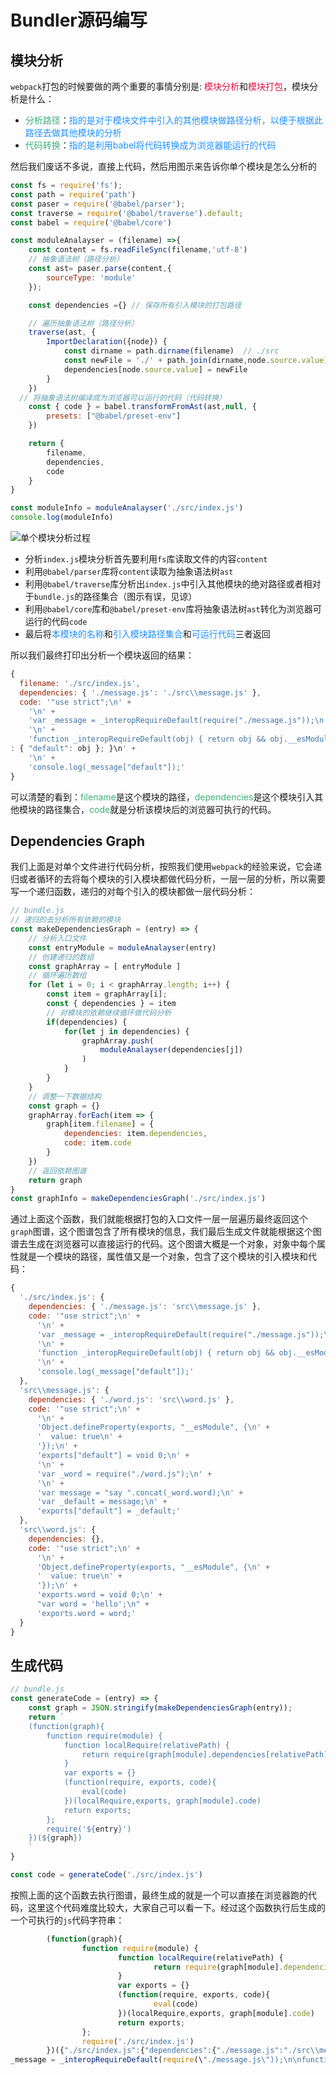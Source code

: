 # Bundler源码编写

## 模块分析
`webpack`打包的时候要做的两个重要的事情分别是: <font color=#DD1144>模块分析</font>和<font color=#DD1144>模块打包</font>，模块分析是什么：
+ <font color=#3eaf7c>分析路径</font>：<font color=#1E90FF>指的是对于模块文件中引入的其他模块做路径分析，以便于根据此路径去做其他模块的分析</font>
+ <font color=#3eaf7c>代码转换</font>：<font color=#1E90FF>指的是利用babel将代码转换成为浏览器能运行的代码</font>

然后我们废话不多说，直接上代码，然后用图示来告诉你单个模块是怎么分析的
```javascript
const fs = require('fs');
const path = require('path')
const paser = require('@babel/parser');
const traverse = require('@babel/traverse').default;
const babel = require('@babel/core')

const moduleAnalayser = (filename) =>{
	const content = fs.readFileSync(filename,'utf-8')
	// 抽象语法树（路径分析）
	const ast= paser.parse(content,{
		sourceType: 'module'
	});

	const dependencies ={} // 保存所有引入模块的打包路径

	// 遍历抽象语法树（路径分析）
	traverse(ast, {
		ImportDeclaration({node}) {
			const dirname = path.dirname(filename)  // ./src
			const newFile = './' + path.join(dirname,node.source.value)
			dependencies[node.source.value] = newFile
		}
	})
  // 将抽象语法树编译成为浏览器可以运行的代码（代码转换）
	const { code } = babel.transformFromAst(ast,null, {
		presets: ["@babel/preset-env"]
	})

	return {
		filename,
		dependencies,
		code
	}
}

const moduleInfo = moduleAnalayser('./src/index.js')
console.log(moduleInfo)
```
<img :src="$withBase('/webpack_five_module_analysize.png')" alt="单个模块分析过程">

+ 分析`index.js`模块分析首先要利用`fs`库读取文件的内容`content`
+ 利用`@babel/parser`库将`content`读取为抽象语法树`ast`
+ 利用`@babel/traverse`库分析出`index.js`中引入其他模块的绝对路径或者相对于`bundle.js`的路径集合（图示有误，见谅）
+ 利用`@babel/core`库和`@babel/preset-env`库将抽象语法树`ast`转化为浏览器可运行的代码`code`
+ 最后将<font color=#1E90FF>本模块的名称</font>和<font color=#1E90FF>引入模块路径集合</font>和<font color=#1E90FF>可运行代码</font>三者返回

所以我们最终打印出分析一个模块返回的结果：
```javascript
{
  filename: './src/index.js',
  dependencies: { './message.js': './src\\message.js' },
  code: '"use strict";\n' +
    '\n' +
    'var _message = _interopRequireDefault(require("./message.js"));\n' +
    '\n' +
    'function _interopRequireDefault(obj) { return obj && obj.__esModule ? obj
: { "default": obj }; }\n' +
    '\n' +
    'console.log(_message["default"]);'
}
```
可以清楚的看到：<font color=#3eaf7c>filename</font>是这个模块的路径，<font color=#3eaf7c>dependencies</font>是这个模块引入其他模块的路径集合，<font color=#3eaf7c>code</font>就是分析该模块后的浏览器可执行的代码。

## Dependencies Graph
我们上面是对单个文件进行代码分析，按照我们使用`webpack`的经验来说，它会递归或者循环的去将每个模块的引入模块都做代码分析，一层一层的分析，所以需要写一个递归函数，递归的对每个引入的模块都做一层代码分析：
```javascript
// bundle.js
// 递归的去分析所有依赖的模块
const makeDependenciesGraph = (entry) => {
	// 分析入口文件
	const entryModule = moduleAnalayser(entry)
	// 创建递归的数组
	const graphArray = [ entryModule ]
	// 循环遍历数组
	for (let i = 0; i < graphArray.length; i++) {
		const item = graphArray[i];
		const { dependencies } = item
		// 对模块的依赖继续循环做代码分析
		if(dependencies) {
			for(let j in dependencies) {
				graphArray.push(
					moduleAnalayser(dependencies[j])
				)
			}
		}
	}
	// 调整一下数据结构
	const graph = {}
	graphArray.forEach(item => {
		graph[item.filename] = {
			dependencies: item.dependencies,
			code: item.code
		}
	})
	// 返回依赖图谱
	return graph
}
const graphInfo = makeDependenciesGraph('./src/index.js')
```
通过上面这个函数，我们就能根据打包的入口文件一层一层遍历最终返回这个`graph`图谱，这个图谱包含了所有模块的信息，我们最后生成文件就能根据这个图谱去生成在浏览器可以直接运行的代码。这个图谱大概是一个对象，对象中每个属性就是一个模块的路径，属性值又是一个对象，包含了这个模块的引入模块和代码：
```javascript
{
  './src/index.js': {
    dependencies: { './message.js': 'src\\message.js' },
    code: '"use strict";\n' +
      '\n' +
      'var _message = _interopRequireDefault(require("./message.js"));\n' +
      '\n' +
      'function _interopRequireDefault(obj) { return obj && obj.__esModule ? obj : { "default": obj }; }\n' +
      '\n' +
      'console.log(_message["default"]);'
  },
  'src\\message.js': {
    dependencies: { './word.js': 'src\\word.js' },
    code: '"use strict";\n' +
      '\n' +
      'Object.defineProperty(exports, "__esModule", {\n' +
      '  value: true\n' +
      '});\n' +
      'exports["default"] = void 0;\n' +
      '\n' +
      'var _word = require("./word.js");\n' +
      '\n' +
      'var message = "say ".concat(_word.word);\n' +
      'var _default = message;\n' +
      'exports["default"] = _default;'
  },
  'src\\word.js': {
    dependencies: {},
    code: '"use strict";\n' +
      '\n' +
      'Object.defineProperty(exports, "__esModule", {\n' +
      '  value: true\n' +
      '});\n' +
      'exports.word = void 0;\n' +
      "var word = 'hello';\n" +
      'exports.word = word;'
  }
}
```


## 生成代码
```javascript
// bundle.js
const generateCode = (entry) => {
	const graph = JSON.stringify(makeDependenciesGraph(entry));
	return `
	(function(graph){
		function require(module) {
			function localRequire(relativePath) {
				return require(graph[module].dependencies[relativePath])
			}
			var exports = {}
			(function(require, exports, code){
				eval(code)
			})(localRequire,exports, graph[module].code)
			return exports;
		};
		require('${entry}')
	})(${graph})
	`
}

const code = generateCode('./src/index.js')
```
按照上面的这个函数去执行图谱，最终生成的就是一个可以直接在浏览器跑的代码，这里这个代码难度比较大，大家自己可以看一下。经过这个函数执行后生成的一个可执行的`js`代码字符串：
```javascript
        (function(graph){
                function require(module) {
                        function localRequire(relativePath) {
                                return require(graph[module].dependencies[relativePath])
                        }
                        var exports = {}
                        (function(require, exports, code){
                                eval(code)
                        })(localRequire,exports, graph[module].code)
                        return exports;
                };
                require('./src/index.js')
        })({"./src/index.js":{"dependencies":{"./message.js":"./src\\message.js"},"code":"\"use strict\";\n\nvar
_message = _interopRequireDefault(require(\"./message.js\"));\n\nfunction _interopRequireDefault(obj) { return obj && obj.__esModule ? obj : { \"default\": obj }; }\n\nconsole.log(_message[\"default\"]);"},"./src\\message.js":{"dependencies":{"./word.js":"./src\\word.js"},"code":"\"use strict\";\n\nObject.defineProperty(exports, \"__esModule\", {\n  value: true\n});\nexports[\"default\"] = void 0;\n\nvar _word = require(\"./word.js\");\n\nvar message = \"say \".concat(_word.word);\nvar _default = message;\nexports[\"default\"] = _default;"},"./src\\word.js":{"dependencies":{},"code":"\"use strict\";\n\nObject.defineProperty(exports, \"__esModule\", {\n  value: true\n});\nexports.word = void 0;\nvar word = 'hello';\nexports.word = word;"}})
```
